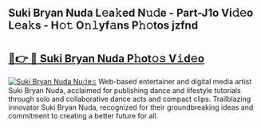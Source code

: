## Suki Bryan Nuda L𝚎a𝚔ed N𝚞𝚍e - Part-J1o Vi𝚍𝚎o L𝚎a𝚔s - H𝚘𝚝 O𝚗𝚕yf𝚊ns P𝚑𝚘tos jzfnd

# <h2><a href="http://kf6nq57.oniu.top/?m=Suki+Bryan+Nuda">🔗👉 🔴 Suki Bryan Nuda P𝚑ot𝚘𝚜 V𝚒d𝚎o</a></h2>

[![Suki Bryan Nuda Nu𝚍e𝚜](https://i.imgur.com/0qMVB7G.gif)](http://kf6nq57.oniu.top/?m=Suki+Bryan+Nuda)
Web-based entertainer and digital media artist Suki Bryan Nuda, acclaimed for publishing dance and lifestyle tutorials through solo and collaborative dance acts and compact clips. Trailblazing innovator Suki Bryan Nuda, recognized for their groundbreaking ideas and commitment to creating a better future for all.  
